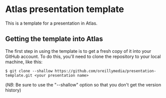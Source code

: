 # Atlas presentation template

This is a template for a presentation in Atlas.  

## Getting the template into Atlas

The first step in using the template is to get a fresh copy of it into your GitHub account.  To do this, you'll need to clone the repository to your local machine, like this:

```
$ git clone --shallow https://github.com/oreillymedia/presentation-template.git <your presentation name>
````

(*NB*: Be sure to use the "--shallow" option so that you don't get the version history)